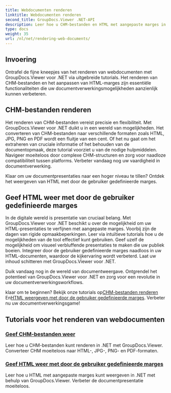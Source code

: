 ```yaml
---
title: Webdocumenten renderen
linktitle: Webdocumenten renderen
second_title: GroupDocs.Viewer .NET-API
description: Leer hoe u CHM-bestanden en HTML met aangepaste marges in .NET kunt weergeven met GroupDocs.Viewer. Converteer CHM naadloos naar HTML-, JPG-, PNG- en PDF-formaten.
type: docs
weight: 35
url: /nl/net/rendering-web-documents/
---
```

## Invoering

Ontrafel de fijne kneepjes van het renderen van webdocumenten met GroupDocs.Viewer voor .NET via uitgebreide tutorials. Het renderen van CHM-bestanden en het aanpassen van HTML-marges zijn essentiële functionaliteiten die uw documentverwerkingsmogelijkheden aanzienlijk kunnen verbeteren.

## CHM-bestanden renderen

Het renderen van CHM-bestanden vereist precisie en flexibiliteit. Met GroupDocs.Viewer voor .NET duikt u in een wereld van mogelijkheden. Het converteren van CHM-bestanden naar verschillende formaten zoals HTML, JPG, PNG en PDF wordt een fluitje van een cent. Of het nu gaat om het extraheren van cruciale informatie of het behouden van de documentopmaak, deze tutorial voorziet u van de nodige hulpmiddelen. Navigeer moeiteloos door complexe CHM-structuren en zorg voor naadloze compatibiliteit tussen platforms. Verbeter vandaag nog uw vaardigheid in documentverwerking.

Klaar om uw documentpresentaties naar een hoger niveau te tillen? Ontdek het weergeven van HTML met door de gebruiker gedefinieerde marges.

## Geef HTML weer met door de gebruiker gedefinieerde marges

In de digitale wereld is presentatie van cruciaal belang. Met GroupDocs.Viewer voor .NET beschikt u over de mogelijkheid om uw HTML-presentaties te verfijnen met aangepaste marges. Voorbij zijn de dagen van rigide opmaakbeperkingen. Leer via intuïtieve tutorials hoe u de mogelijkheden van de tool effectief kunt gebruiken. Geef uzelf de mogelijkheid om visueel verbluffende presentaties te maken die uw publiek boeien. Integreer door de gebruiker gedefinieerde marges naadloos in uw HTML-documenten, waardoor de kijkervaring wordt verbeterd. Laat uw inhoud schitteren met GroupDocs.Viewer voor .NET.

Duik vandaag nog in de wereld van documentweergave. Ontgrendel het potentieel van GroupDocs.Viewer voor .NET en zorg voor een revolutie in uw documentverwerkingsworkflows.

 klaar om te beginnen? Bekijk onze tutorials op[CHM-bestanden renderen](./render-chm/) En[HTML weergeven met door de gebruiker gedefinieerde marges](./render-html-margins/). Verbeter nu uw documentverwerkingsgame!
## Tutorials voor het renderen van webdocumenten
### [Geef CHM-bestanden weer](./render-chm/)
Leer hoe u CHM-bestanden kunt renderen in .NET met GroupDocs.Viewer. Converteer CHM moeiteloos naar HTML-, JPG-, PNG- en PDF-formaten.
### [Geef HTML weer met door de gebruiker gedefinieerde marges](./render-html-margins/)
Leer hoe u HTML met aangepaste marges kunt weergeven in .NET met behulp van GroupDocs.Viewer. Verbeter de documentpresentatie moeiteloos.